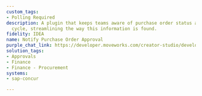 ```yaml
---
custom_tags:
- Polling Required
description: A plugin that keeps teams aware of purchase order status and the approval
  cycle, streamlining the way this information is found.
fidelity: IDEA
name: Notify Purchase Order Approval
purple_chat_link: https://developer.moveworks.com/creator-studio/developer-tools/purple-chat-builder/?workspace=%7B%22title%22%3A%22My+Workspace%22%2C%22botSettings%22%3A%7B%7D%2C%22mocks%22%3A%5B%7B%22id%22%3A6991%2C%22title%22%3A%22Mock+1%22%2C%22transcript%22%3A%7B%22settings%22%3A%7B%22colorStyle%22%3A%22LIGHT%22%2C%22startTime%22%3A%2211%3A43+AM%22%2C%22defaultPerson%22%3A%22GWEN%22%2C%22editable%22%3Atrue%7D%2C%22messages%22%3A%5B%7B%22from%22%3A%22BOT%22%2C%22text%22%3A%22%3Cp%3EGood+news%21+Purchase+Order+%2398765+has+been+approved+by+Jim+%28Sr.+Legal+Counsel%29+and+Jerry+%28Security%29.+All+necessary+approvals+for+this+purchase+order+are+now+complete.%3C%2Fp%3E%22%2C%22cards%22%3A%5B%7B%22title%22%3A%22Purchase+Order+%2398765+Approved%22%2C%22text%22%3A%22All+approvals+are+in+place+for+Purchase+Order+%2398765.+You+can+now+proceed+with+the+next+steps.%22%2C%22buttons%22%3A%5B%7B%22style%22%3A%22PRIMARY%22%2C%22text%22%3A%22View+Purchase+Order%22%7D%2C%7B%22text%22%3A%22Create+Related+Task%22%7D%5D%7D%5D%7D%5D%7D%7D%5D%7D
solution_tags:
- Approvals
- Finance
- Finance - Procurement
systems:
- sap-concur

---
```

